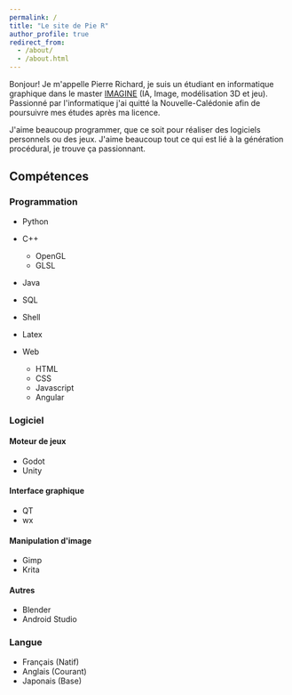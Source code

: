 ```yaml
---
permalink: /
title: "Le site de Pie R"
author_profile: true
redirect_from: 
  - /about/
  - /about.html
---
```

Bonjour! Je m'appelle Pierre Richard, je suis un étudiant en informatique graphique dans le master [IMAGINE](https://formations-en.umontpellier.fr/fr/formations/master-XB/master-informatique-ME154/imagine-PR478.html) (IA, Image, modélisation 3D et jeu).
Passionné par l'informatique j'ai quitté la Nouvelle-Calédonie afin de poursuivre mes études après ma licence.

J'aime beaucoup programmer, que ce soit pour réaliser des logiciels personnels ou des jeux. J'aime beaucoup tout ce qui est lié à la génération procédural, je trouve ça passionnant.
## Compétences

### Programmation

- Python

- C++
  - OpenGL
  - GLSL

- Java

- SQL

- Shell

- Latex

- Web
  - HTML 
  - CSS 
  - Javascript
  - Angular

### Logiciel
#### Moteur de jeux
- Godot
- Unity
#### Interface graphique
- QT
- wx
#### Manipulation d'image
- Gimp
- Krita
#### Autres
- Blender
- Android Studio
### Langue
- Français  (Natif)
- Anglais   (Courant)
- Japonais  (Base)